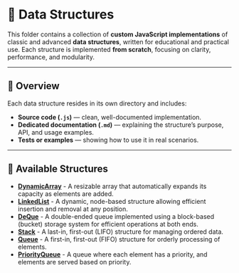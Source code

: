 # 🧠 Data Structures

This folder contains a collection of **custom JavaScript implementations** of classic and advanced **data structures**, written for educational and practical use.
Each structure is implemented **from scratch**, focusing on clarity, performance, and modularity.

---

## 📘 Overview

Each data structure resides in its own directory and includes:
- **Source code (`.js`)** — clean, well-documented implementation.
- **Dedicated documentation (`.md`)** — explaining the structure’s purpose, API, and usage examples.
- **Tests or examples** — showing how to use it in real scenarios.

---

## 📂 Available Structures

- [**DynamicArray**](./DynamicArray) - A resizable array that automatically expands its capacity as elements are added.
- [**LinkedList**](./LinkedList) - A dynamic, node-based structure allowing efficient insertion and removal at any position.
- [**DeQue**](./DeQue) - A double-ended queue implemented using a block-based (bucket) storage system for efficient operations at both ends.
- [**Stack**](./Stack) - A last-in, first-out (LIFO) structure for managing ordered data.
- [**Queue**](./Queue) - A first-in, first-out (FIFO) structure for orderly processing of elements.
- [**PriorityQueue**](./PriorityQueue) - A queue where each element has a priority, and elements are served based on priority.

